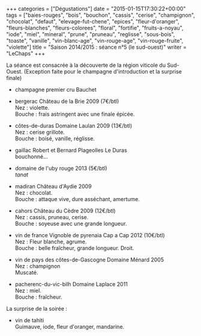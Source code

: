 +++
categories = ["Dégustations"]
date = "2015-01-15T17:30:22+00:00"
tags = ["baies-rouges", "bois", "bouchon", "cassis", "cerise", "champignon", "chocolat", "defaut", "elevage-fut-chene", "epices", "fleur-d'oranger", "fleurs-blanches", "fleurs-colorees", "floral", "fortifie", "fruits-a-noyau", "iode", "miel", "mineral", "prune", "pruneau", "reglisse", "sous-bois", "toaste", "vanille", "vin-blanc-age", "vin-rouge-age", "vin-rouge-fruite", "violette"] 
title = "Saison 2014/2015 : séance n°5 (le sud-ouest)"
writer = "LeChaps"
+++

La séance est consacrée à la découverte de la région viticole du Sud-Ouest. (Exception faite pour le champagne d'introduction et la surprise finale)

* champagne premier cru Bauchet

* bergerac Château de la Brie 2009 (7€/btl)  
Nez : violette.  
Bouche : frais astringent avec une finale épicée.

* côtes-de-duras Domaine Laulan 2009 (13€/btl)  
Nez : cerise grillote.  
Bouche : boisé, vanille, réglisse.

* gaillac Robert et Bernard Plageolles Le Duras  
bouchonné...

* domaine de l'uby rouge 2013 (5€/btl)  
_tanat_

* madiran Château d'Aydie 2009  
Nez : chocolat.  
Bouche : attaque vive, dure asséchant, amertume.

* cahors Château du Cèdre 2009 (12€/btl) <i class="fa fa-plus-circle"></i>  
Nez : cassis, pruneau, cerise.  
Bouche : soyeuse avec une grande longueur.

* vin de france Vignoble de pyrenaia Cap a Cap 2012 (10€/btl) <i class="fa fa-plus-circle"></i> <i class="fa fa-plus-circle"></i>  
Nez : Fleur blanche, agrume.  
Bouche : belle fraîcheur, grande longueur. Droit.

* vin de pays des côtes-de-Gascogne Domaine Ménard 2005  
Nez : champignon  
Muscaté.

* pacherenc-du-vic-bilh Domaine Laplace 2011  
Nez : miel.  
Bouche : fraîcheur.

La surprise de la soirée :

* vin de tahiti <i class="fa fa-plus-circle"></i>  
Guimauve, iode, fleur d'oranger, mandarine.

